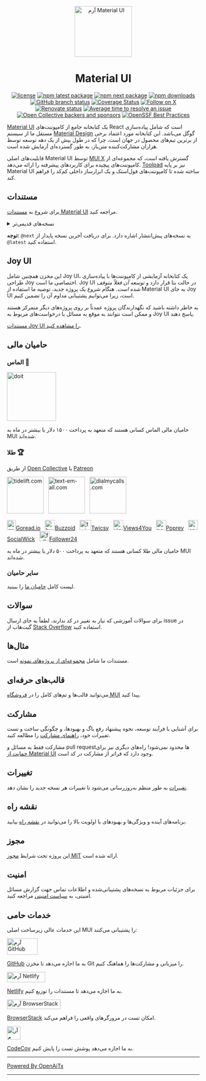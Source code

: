 <!-- #host-reference -->
<!-- markdownlint-disable-next-line -->
<p align="center">
  <a href="https://mui.com/core/" rel="noopener" target="_blank"><img width="150" height="133" src="https://mui.com/static/logo.svg" alt="آرم Material UI"></a>
</p>

<h1 align="center">Material UI</h1>

<div align="center">

[![license](https://img.shields.io/badge/license-MIT-blue.svg)](https://github.com/mui/material-ui/blob/HEAD/LICENSE)
[![npm latest package](https://img.shields.io/npm/v/@mui/material/latest.svg)](https://www.npmjs.com/package/@mui/material)
[![npm next package](https://img.shields.io/npm/v/@mui/material/next.svg)](https://www.npmjs.com/package/@mui/material)
[![npm downloads](https://img.shields.io/npm/dm/@mui/material.svg)](https://www.npmjs.com/package/@mui/material)
[![GitHub branch status](https://img.shields.io/github/checks-status/mui/material-ui/HEAD)](https://github.com/mui/material-ui/commits/HEAD/)
[![Coverage Status](https://img.shields.io/codecov/c/github/mui/material-ui.svg)](https://app.codecov.io/gh/mui/material-ui/)
[![Follow on X](https://img.shields.io/twitter/follow/MaterialUI.svg?label=follow+Material+UI)](https://x.com/MaterialUI)
[![Renovate status](https://img.shields.io/badge/renovate-enabled-brightgreen.svg)](https://github.com/mui/material-ui/issues/27062)
[![Average time to resolve an issue](https://isitmaintained.com/badge/resolution/mui/material-ui.svg)](https://isitmaintained.com/project/mui/material-ui 'Average time to resolve an issue')
[![Open Collective backers and sponsors](https://img.shields.io/opencollective/all/mui-org)](https://opencollective.com/mui-org)
[![OpenSSF Best Practices](https://www.bestpractices.dev/projects/1320/badge)](https://www.bestpractices.dev/projects/1320)

</div>

[Material UI](https://mui.com/material-ui/) یک کتابخانه جامع از کامپوننت‌های React است که شامل پیاده‌سازی مستقل ما از سیستم [Material Design](https://m2.material.io/design/introduction/) گوگل می‌باشد.
این کتابخانه مورد اعتماد برخی از برترین تیم‌های محصول در جهان است، چرا که در طول بیش از یک دهه توسعه توسط هزاران مشارکت‌کننده متن‌باز، به طور گسترده‌ای آزمایش شده است.

قابلیت‌های اصلی Material UI توسط [MUI X](https://github.com/mui/mui-x) گسترش یافته است، که مجموعه‌ای از کامپوننت‌های پیچیده برای کاربردهای پیشرفته را ارائه می‌دهد.
[Toolpad](https://github.com/mui/toolpad) نیز بر پایه Material UI ساخته شده تا کامپوننت‌های فول‌استک و یک ابزارساز داخلی کم‌کد را فراهم کند.

## مستندات

برای شروع به [مستندات Material UI](https://mui.com/material-ui/getting-started/) مراجعه کنید.

<details>
  <summary>نسخه‌های قدیمی‌تر</summary>

- **[v5.x](https://v5.mui.com/)** ([ارتقا از v5 به v6](https://mui.com/material-ui/migration/upgrade-to-v6/))
- **[v4.x](https://v4.mui.com/)** ([ارتقا از v4 به v5](https://mui.com/material-ui/migration/migration-v4/))
- **[v3.x](https://v3.mui.com/)** ([ارتقا از v3 به v4](https://mui.com/material-ui/migration/migration-v3/))
- **[v0.x](https://v0.mui.com/)** ([ارتقا به v1](https://mui.com/material-ui/migration/migration-v0x/))

</details>

**توجه:** `@next` به نسخه‌های پیش‌انتشار اشاره دارد.
برای دریافت آخرین نسخه پایدار از `@latest` استفاده کنید.

## Joy UI

این مخزن همچنین شامل Joy UI، یک کتابخانه آزمایشی از کامپوننت‌ها با پیاده‌سازی طراحی Joy اختصاصی ما است.
Joy UI در حالت بتا قرار دارد و _توسعه آن فعلاً متوقف شده است_.
هنگام شروع یک پروژه جدید، توصیه ما استفاده از Material UI به جای Joy UI است، زیرا می‌توانیم پشتیبانی مداوم آن را تضمین کنیم.

به خاطر داشته باشید که نگهدارندگان پروژه عمدتاً بر روی پروژه‌های دیگر متمرکز هستند و ممکن است نتوانند به موقع به مسائل یا درخواست‌های مربوط به Joy UI پاسخ دهند.

[مستندات Joy UI را مشاهده کنید](https://mui.com/joy-ui/getting-started/).

## حامیان مالی

### الماس 💎

<p>
  <a href="https://www.doit.com/?utm_source=mui.com&utm_medium=referral&utm_content=readme" rel="noopener sponsored" target="_blank"><img height="128" width="128" src="https://mui.com/static/sponsors/doit-square.svg" alt="doit" title="پلتفرم مدیریت برای Google Cloud و AWS" loading="lazy" /></a>
</p>

حامیان مالی الماس کسانی هستند که متعهد به پرداخت ۱۵۰۰ دلار یا بیشتر در ماه به MUI شده‌اند.

### طلا 🏆

از طریق [Open Collective](https://opencollective.com/mui-org) یا [Patreon](https://www.patreon.com/oliviertassinari)

<p>
  <a href="https://tidelift.com/?utm_source=npm-material-ui&utm_medium=referral&utm_campaign=homepage" rel="noopener sponsored" target="_blank"><img height="96" width="96" src="https://avatars.githubusercontent.com/u/30204434?s=288" alt="tidelift.com" title="Tidelift: نرم‌افزار متن‌باز آماده سازمانی." loading="lazy" /></a>
  &nbsp;
  <a href="https://www.text-em-all.com/?utm_source=mui.com&utm_medium=referral&utm_content=readme" rel="noopener sponsored" target="_blank"><img src="https://avatars.githubusercontent.com/u/1262264?s=288" alt="text-em-all.com" title="Text-em-all: ارسال پیامک انبوه و تماس خودکار." height="96" width="96" loading="lazy"></a>
  &nbsp;
  <a href="https://www.dialmycalls.com/?utm_source=mui.com&utm_medium=referral&utm_content=readme" rel="noopener sponsored" target="_blank"><img height="96" width="96" src="https://images.opencollective.com/dialmycalls/f5ae9ab/avatar/288.png" alt="dialmycalls.com" title="DialMyCalls: ارسال پیامک، تماس و ایمیل." loading="lazy" /></a>
  &nbsp;
</p>

<p>
  <a href="https://goread.io/?utm_source=mui.com&utm_medium=referral&utm_content=readme" rel="noopener sponsored" target="_blank"><img height="26" width="23" src="https://images.opencollective.com/goread_io/eb6337d/logo/78.png" alt="goread.io" title="Goread.io: دنبال‌کننده‌ها، لایک‌ها، بازدیدها و نظرات اینستاگرام." loading="lazy" />Goread.io</a>
  &nbsp;
  <a href="https://buzzoid.com/?utm_source=mui.com&utm_medium=referral&utm_content=readme" rel="noopener sponsored" target="_blank"><img height="26" width="26" src="https://images.opencollective.com/buzzoidz/d23d9bb/logo/78.png" alt="buzzoid.com" title="Buzzoid: تحویل فوری دنبال‌کننده اینستاگرام." loading="lazy" />Buzzoid</a>
  &nbsp;
  <a href="https://twicsy.com/?utm_source=mui.com&utm_medium=referral&utm_content=readme" rel="noopener sponsored" target="_blank"><img height="26" width="30" src="https://images.opencollective.com/twicsy/7af290f/logo/78.png" alt="twicsy.com" title="Twicsy: تحویل فوری دنبال‌کننده اینستاگرام." loading="lazy" />Twicsy</a>
  &nbsp;
  <a href="https://views4you.com/?utm_source=mui.com&utm_medium=referral&utm_content=readme" rel="noopener sponsored" target="_blank"><img height="26" width="26" src="https://images.opencollective.com/buy-instagram-followers-v4y/6364714/logo/78.png" alt="views4you.com" title="Views4you: خدمات رشد شبکه‌های اجتماعی." loading="lazy" />Views4You</a>
  &nbsp;
  <a href="https://poprey.com/?utm_source=mui.com&utm_medium=referral&utm_content=readme" rel="noopener sponsored" target="_blank"><img height="26" width="26" src="https://images.opencollective.com/instagram-likes/2a72a03/logo/78.png" alt="poprey.com" title="Poprey: خرید لایک اینستاگرام با رمزارز." loading="lazy" />Poprey</a>
  &nbsp;
  <a href="https://www.socialwick.com/instagram/followers/?utm_source=mui.com&utm_medium=referral&utm_content=readme" rel="noopener sponsored" target="_blank"><img height="26" width="26" src="https://images.opencollective.com/instagram-followers-socialwick/ac6033a/logo/256.png" alt="socialwick.com/instagram/followers" title="SocialWick: خرید دنبال‌کننده اینستاگرام." loading="lazy" />SocialWick</a>
  &nbsp;
 <a href="https://www.follower24.de/?utm_source=mui.com&utm_medium=referral&utm_content=readme" rel="noopener sponsored" target="_blank"><img height="26" width="26" src="https://mui.com/static/sponsors/follower24-square.svg" alt="follower24.de" title="Follower24: موفقیت در شبکه‌های اجتماعی." loading="lazy" />Follower24</a>
  &nbsp;
</p>

حامیان مالی طلا کسانی هستند که متعهد به پرداخت ۵۰۰ دلار یا بیشتر در ماه به MUI شده‌اند.

### سایر حامیان

لیست کامل [حامیان ما](https://mui.com/material-ui/discover-more/backers/) را ببینید.

## سوالات

برای سوالات آموزشی که نیاز به تغییر در کد ندارند، لطفاً به جای ارسال issue در گیت‌هاب از [Stack Overflow](https://stackoverflow.com/questions/) استفاده کنید.

## مثال‌ها

<!-- #target-branch-reference -->

مستندات ما شامل [مجموعه‌ای از پروژه‌های نمونه](https://github.com/mui/material-ui/tree/master/examples) است.

## قالب‌های حرفه‌ای

می‌توانید قالب‌ها و تم‌های کامل را در [فروشگاه MUI](https://mui.com/store/?utm_source=docs&utm_medium=referral&utm_campaign=readme-store) پیدا کنید.

## مشارکت

برای آشنایی با فرآیند توسعه، نحوه پیشنهاد رفع باگ و بهبودها، و چگونگی ساخت و تست تغییرات خود، [راهنمای مشارکت](/CONTRIBUTING.md) را مطالعه کنید.

مشارکت فقط به مسائل و pull requestها محدود نمی‌شود!
راه‌های دیگری نیز برای [حمایت از Material UI](https://mui.com/material-ui/getting-started/faq/#mui-is-an-awesome-organization-how-can-i-support-it) وجود دارد که فراتر از مشارکت در کد است.

## تغییرات

[تغییرات](https://github.com/mui/material-ui/releases) به طور منظم به‌روزرسانی می‌شود تا تغییرات هر نسخه جدید را نشان دهد.

## نقشه راه

برنامه‌های آینده و ویژگی‌ها و بهبودهای با اولویت بالا را می‌توانید در [نقشه راه](https://mui.com/material-ui/discover-more/roadmap/) بیابید.

## مجوز

این پروژه تحت شرایط [مجوز MIT](/LICENSE) ارائه شده است.

## امنیت

برای جزئیات مربوط به نسخه‌های پشتیبانی‌شده و اطلاعات تماس جهت گزارش مسائل امنیتی، به [سیاست امنیتی](https://github.com/mui/material-ui/security/policy) مراجعه کنید.

## خدمات حامی

این خدمات عالی زیرساخت اصلی MUI را پشتیبانی می‌کنند:

<div>
<picture>
  <source media="(prefers-color-scheme: dark)" srcset="https://mui.com/static/readme/github-darkmode.svg">
  <source media="(prefers-color-scheme: light)" srcset="https://mui.com/static/readme/github-lightmode.svg">
  <img alt="آرم GitHub" src="https://mui.com/static/readme/github-lightmode.svg" width="80" height="43">
</picture>

[GitHub](https://github.com/) به ما اجازه می‌دهد تا مخزن Git را میزبانی و مشارکت‌ها را هماهنگ کنیم.

</div>

<div>
<picture>
  <source media="(prefers-color-scheme: dark)" srcset="https://mui.com/static/readme/netlify-darkmode.svg">
  <source media="(prefers-color-scheme: light)" srcset="https://mui.com/static/readme/netlify-lightmode.svg">
  <img alt="آرم Netlify" src="https://mui.com/static/readme/netlify-lightmode.svg" width="100" height="27">
</picture>

[Netlify](https://www.netlify.com/) به ما اجازه می‌دهد تا مستندات را توزیع کنیم.

</div>

<div>
<picture>
  <source media="(prefers-color-scheme: dark)" srcset="https://mui.com/static/readme/browserstack-darkmode.svg">
  <source media="(prefers-color-scheme: light)" srcset="https://mui.com/static/readme/browserstack-lightmode.svg">
  <img alt="آرم BrowserStack" src="https://mui.com/static/readme/browserstack-lightmode.svg" width="140" height="25">
</picture>

[BrowserStack](https://www.browserstack.com/) امکان تست در مرورگرهای واقعی را فراهم می‌کند.

</div>

<div>
<img loading="lazy" alt="آرم CodeCov" src="https://avatars.githubusercontent.com/u/8226205?s=105" width="35" height="35">

[CodeCov](https://about.codecov.io/) به ما اجازه می‌دهد پوشش تست را پایش کنیم.

</div>

---

[Powered By OpenAiTx](https://github.com/OpenAiTx/OpenAiTx)

---